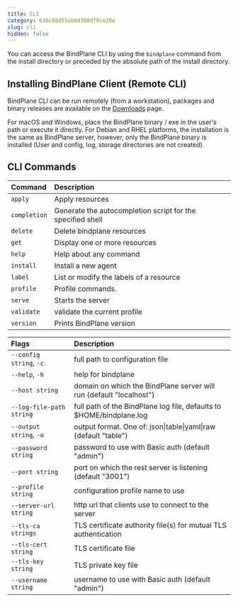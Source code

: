 ```yaml
---
title: CLI
category: 636c08d51eb043000f8ce20e
slug: cli
hidden: false
---
```


You can access the BindPlane CLI by using the `bindplane` command from the install directory or preceded by the absolute path of the install directory.

## Installing BindPlane Client (Remote CLI)

BindPlane CLI can be run remotely (from a workstation), packages and binary releases are available on the [Downloads](doc:downloads) page.

For macOS and Windows, place the BindPlane binary / exe in the user's path or execute it directly. For Debian and RHEL platforms, the installation is the same as BindPlane server, however, only the BindPlane binary is installed (User and config, log, storage directories are not created).

## CLI Commands

| Command      | Description                                                |
| :----------- | :--------------------------------------------------------- |
| `apply`      | Apply resources                                            |
| `completion` | Generate the autocompletion script for the specified shell |
| `delete`     | Delete bindplane resources                                 |
| `get`        | Display one or more resources                              |
| `help`       | Help about any command                                     |
| `install`    | Install a new agent                                        |
| `label`      | List or modify the labels of a resource                    |
| `profile`    | Profile commands.                                          |
| `serve`      | Starts the server                                          |
| `validate`   | validate the current profile                               |
| `version`    | Prints BindPlane version                                   |

| Flags                    | Description                                                          |
| :----------------------- | :------------------------------------------------------------------- |
| `--config string`, `-c`  | full path to configuration file                                      |
| `--help`, `-h`           | help for bindplane                                                   |
| `--host string`          | domain on which the BindPlane server will run (default "localhost")  |
| `--log-file-path string` | full path of the BindPlane log file, defaults to $HOME/bindplane.log |
| `--output string`, `-o`  | output format. One of: json\|table\|yaml\|raw (default "table")      |
| `--password string`      | password to use with Basic auth (default "admin")                    |
| `--port string`          | port on which the rest server is listening (default "3001")          |
| `--profile string`       | configuration profile name to use                                    |
| `--server-url string`    | http url that clients use to connect to the server                   |
| `--tls-ca strings`       | TLS certificate authority file(s) for mutual TLS authentication      |
| `--tls-cert string`      | TLS certificate file                                                 |
| `--tls-key string`       | TLS private key file                                                 |
| `--username string`      | username to use with Basic auth (default "admin")                    |
